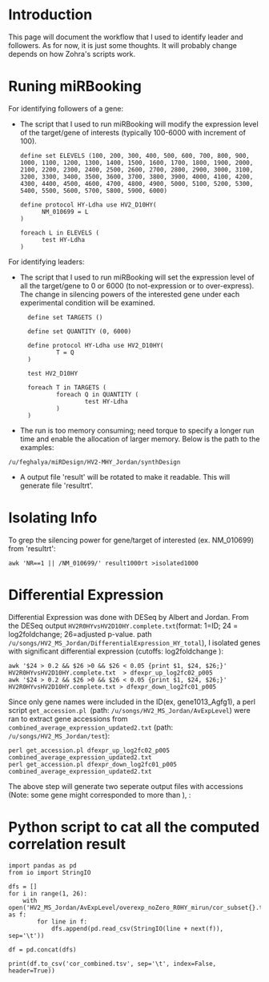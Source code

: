 # Introduction
This page will document the workflow that I used to identify leader and followers. As for now, it is just some thoughts. It will probably change depends on how Zohra's scripts work.

# Runing miRBooking
For identifying followers of a gene: 
- The script that I used to run miRBooking will modify the expression level of the target/gene of interests (typically 100-6000 with increment of 100). 
    ```
    define set ELEVELS (100, 200, 300, 400, 500, 600, 700, 800, 900, 1000, 1100, 1200, 1300, 1400, 1500, 1600, 1700, 1800, 1900, 2000, 2100, 2200, 2300, 2400, 2500, 2600, 2700, 2800, 2900, 3000, 3100, 3200, 3300, 3400, 3500, 3600, 3700, 3800, 3900, 4000, 4100, 4200, 4300, 4400, 4500, 4600, 4700, 4800, 4900, 5000, 5100, 5200, 5300, 5400, 5500, 5600, 5700, 5800, 5900, 6000)

  define protocol HY-Ldha use HV2_D10HY(
          NM_010699 = L
  )

  foreach L in ELEVELS (
          test HY-Ldha
  )

    ```

For identifying leaders:
- The script that I used to run miRBooking will set the expression level of all the target/gene to 0 or 6000 (to not-expression or to over-express). The change in silencing powers of the interested gene under each experimental condition will be examined. 
  ```
    define set TARGETS ()
    
    define set QUANTITY (0, 6000)

    define protocol HY-Ldha use HV2_D10HY(
            T = Q
    )

    test HV2_D10HY

    foreach T in TARGETS (
            foreach Q in QUANTITY (
                    test HY-Ldha
            )
    )
  
  ```
 - The run is too memory consuming; need torque to specify a longer run time and enable the allocation of larger memory. Below is the path to the examples:
 ```
 /u/feghalya/miRDesign/HV2-MHY_Jordan/synthDesign
 ```

- A output file 'result' will be rotated to make it readable. This will generate file 'resultrt'. 

# Isolating Info 
To grep the silencing power for gene/target of interested (ex. NM_010699) from 'resultrt': 
```
awk 'NR==1 || /NM_010699/' result1000rt >isolated1000
```
# Differential Expression 
Differential Expression was done with DESeq by Albert and Jordan. From the DESeq output ```HV2R0HYvsHV2D10HY.complete.txt```(format: 1=ID; 24 = log2foldchange; 26=adjusted p-value. path ```/u/songs/HV2_MS_Jordan/DifferentialExpression_HY_total```), I isolated genes with significant differential expression (cutoffs: log2foldchange  ):
```
awk '$24 > 0.2 && $26 >0 && $26 < 0.05 {print $1, $24, $26;}' HV2R0HYvsHV2D10HY.complete.txt  > dfexpr_up_log2fc02_p005
awk '$24 > 0.2 && $26 >0 && $26 < 0.05 {print $1, $24, $26;}' HV2R0HYvsHV2D10HY.complete.txt > dfexpr_down_log2fc01_p005
```
Since only gene names were included in the ID(ex, gene1013_Agfg1), a perl script ```get_accession.pl ```(path: ```/u/songs/HV2_MS_Jordan/AvExpLevel```) were ran to extract gene accessions from ```combined_average_expression_updated2.txt``` (path: ```/u/songs/HV2_MS_Jordan/test```): 
```
perl get_accession.pl dfexpr_up_log2fc02_p005 combined_average_expression_updated2.txt
perl get_accession.pl dfexpr_down_log2fc01_p005 combined_average_expression_updated2.txt
```
The above step will generate two seperate output files with accessions (Note: some gene might corresponded to more than ), :


# Python script to cat all the computed correlation result
```
import pandas as pd
from io import StringIO

dfs = []
for i in range(1, 26):
    with open('HV2_MS_Jordan/AvExpLevel/overexp_noZero_R0HY_mirun/cor_subset{}.tsv'.format(i)) as f:
        for line in f:
            dfs.append(pd.read_csv(StringIO(line + next(f)), sep='\t'))

df = pd.concat(dfs)

print(df.to_csv('cor_combined.tsv', sep='\t', index=False, header=True))
```



